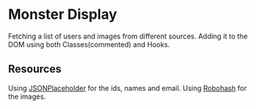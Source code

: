 # Monster Display

Fetching a list of users and images from different sources. Adding it to the DOM using both Classes(commented) and Hooks.

## Resources

Using [JSONPlaceholder](https://jsonplaceholder.typicode.com/) for the ids, names and email.
Using [Robohash](https://robohash.org/) for the images.
